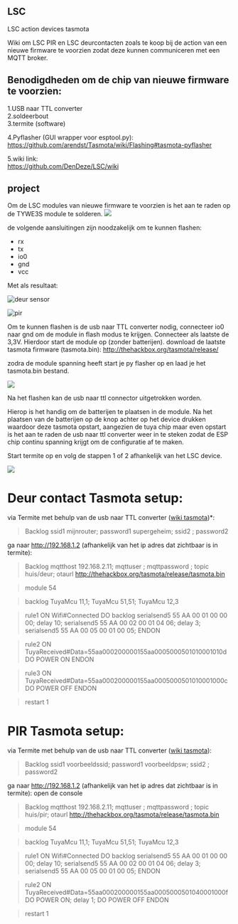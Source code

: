 ## LSC
LSC action devices tasmota


Wiki om LSC PIR en LSC deurcontacten zoals te koop bij de action van een nieuwe firmware te voorzien zodat deze kunnen communiceren met een MQTT broker.



## Benodigdheden om de chip van nieuwe firmware te voorzien:
1.USB naar TTL converter  
2.soldeerbout  
3.termite (software)  

4.Pyflasher (GUI wrapper voor esptool.py):  
   https://github.com/arendst/Tasmota/wiki/Flashing#tasmota-pyflasher   

5.wiki link:  
   https://github.com/DenDeze/LSC/wiki   


## project
Om de LSC modules van nieuwe firmware te voorzien is het aan te raden op de TYWE3S module te solderen.
![](https://hack42.nl/mediawiki/images/thumb/6/69/Tywe3s.png/300px-Tywe3s.png)

de volgende aansluitingen zijn noodzakelijk om te kunnen flashen:
 *  rx
 *  tx
 *  io0
 *  gnd
 *  vcc

Met als resultaat:

![deur sensor](https://github.com/DenDeze/LSC/blob/master/IMG_8658.JPG?raw=true)  

![pir](https://github.com/DenDeze/LSC/blob/master/IMG_8663.JPG?raw=true)  

Om te kunnen flashen is de usb naar TTL converter nodig, connecteer io0 naar gnd om de module in flash modus te krijgen.
Connecteer als laatste de 3,3V. Hierdoor start de module op (zonder batterijen).
download de laatste tasmota firmware (tasmota.bin):
http://thehackbox.org/tasmota/release/

zodra de module spanning heeft start je py flasher op en laad je het tasmota.bin bestand.  

![](https://github.com/DenDeze/LSC/blob/master/Knipsel2.PNG?raw=true)  


Na het flashen kan de usb naar ttl connector uitgetrokken worden.  

Hierop is het handig om de batterijen te plaatsen in de module.
Na het plaatsen van de batterijen op de knop achter op het device drukken waardoor deze tasmota opstart, aangezien de tuya chip maar even opstart is het aan te raden de usb naar ttl converter weer in te steken zodat de ESP chip continu spanning krijgt om de configuratie af te maken.

Start termite op en volg de stappen 1 of 2 afhankelijk van het LSC device.  

![](https://github.com/DenDeze/LSC/blob/master/Knipsel3.PNG?raw=true)  

# Deur contact Tasmota setup:

via Termite met behulp van de usb naar TTL converter ([wiki tasmota](https://github.com/arendst/Tasmota/wiki/Initial-Configuration#using-serial-terminal))*:
> Backlog ssid1 mijnrouter; password1 supergeheim; ssid2 ; password2

ga naar http://192.168.1.2 (afhankelijk van het ip adres dat zichtbaar is in termite):

> Backlog mqtthost 192.168.2.11; mqttuser ; mqttpassword ; topic huis/deur; otaurl http://thehackbox.org/tasmota/release/tasmota.bin

> module 54

> backlog TuyaMcu 11,1; TuyaMcu 51,51; TuyaMcu 12,3

> rule1 ON Wifi#Connected DO backlog serialsend5 55 AA 00 01 00 00 00; delay 10; serialsend5 55 AA 00 02 00 01 04 06; delay 3; serialsend5 55 AA 00 05 00 01 00 05; ENDON

> rule2 ON TuyaReceived#Data=55aa000200000155aa0005000501010001010d DO POWER ON ENDON

> rule3 ON TuyaReceived#Data=55aa000200000155aa0005000501010001000c DO POWER OFF ENDON

> restart 1

# PIR Tasmota setup:

via Termite met behulp van de usb naar TTL converter ([wiki tasmota](https://github.com/arendst/Tasmota/wiki/Initial-Configuration#using-serial-terminal)):

> Backlog ssid1 voorbeeldssid; password1 voorbeeldpsw; ssid2 ; password2

ga naar http://192.168.1.2 (afhankelijk van het ip adres dat zichtbaar is in termite):
open de console

> Backlog mqtthost 192.168.2.11; mqttuser ; mqttpassword ; topic huis/pir; otaurl http://thehackbox.org/tasmota/release/tasmota.bin

> module 54

> backlog TuyaMcu 11,1; TuyaMcu 51,51; TuyaMcu 12,3

> rule1 ON Wifi#Connected DO backlog serialsend5 55 AA 00 01 00 00 00; delay 10; serialsend5 55 AA 00 02 00 01 04 06; delay 3; serialsend5 55 AA 00 05 00 01 00 05; ENDON

> rule2 ON TuyaReceived#Data=55aa000200000155aa0005000501040001000f DO POWER ON; delay 1; DO POWER OFF ENDON

> restart 1

